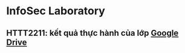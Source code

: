 # InfoSec Laboratory
## HTTT2211: kết quả thực hành của lớp [Google Drive](https://drive.google.com/drive/folders/1Qrm-RRD5PwUYYmefRrYaRM9N6x3dDcds?usp=drive_link)
